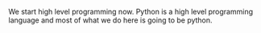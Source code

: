 We start high level programming now. Python is a high level programming language and most of what we do here is going to be python.